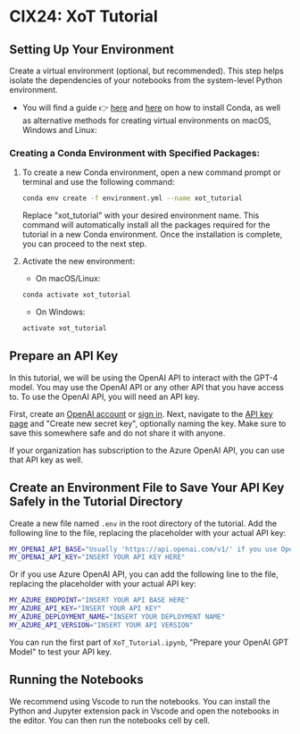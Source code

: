 # CIX24: XoT Tutorial

## Setting Up Your Environment

 Create a virtual environment (optional, but recommended). This step helps isolate the dependencies of your notebooks from the system-level Python environment.

* You will find a guide 👉 [here](https://docs.conda.io/en/latest/miniconda.html) and [here](https://packaging.python.org/en/latest/guides/installing-using-pip-and-virtual-environments/) on how to install Conda, as well as alternative methods for creating virtual environments on macOS, Windows and Linux:

### Creating a Conda Environment with Specified Packages:
1. To create a new Conda environment, open a new command prompt or terminal and use the following command:
    ```sh
    conda env create -f environment.yml --name xot_tutorial
    ```
    Replace "xot_tutorial" with your desired environment name. This command will automatically install all the packages required for the tutorial in a new Conda environment. Once the installation is complete, you can proceed to the next step.

2. Activate the new environment:
    * On macOS/Linux:
    ```sh
    conda activate xot_tutorial
    ```

    * On Windows:
    ```sh
    activate xot_tutorial
    ```
<!-- 3. Install Requirements:

    First you need to install pipreqs library by running the following command:
    ```sh
    pip install pipreqs
    ```
    Now you can run the following command to install the required packages:

    ```sh
    pip install -r requirements.txt
    ```
    Once the installation is complete, all the packages specified in the requirements.txt file should be installed in your environment. -->


## Prepare an API Key

In this tutorial, we will be using the OpenAI API to interact with the GPT-4 model. You may use the OpenAI API or any other API that you have access to. To use the OpenAI API, you will need an API key.

First, create an [OpenAI account](https://platform.openai.com/signup) or [sign in](https://platform.openai.com/login). Next, navigate to the [API key page](https://platform.openai.com/account/api-keys) and "Create new secret key", optionally naming the key. Make sure to save this somewhere safe and do not share it with anyone.

If your organization has subscription to the Azure OpenAI API, you can use that API key as well.

## Create an Environment File to Save Your API Key Safely in the Tutorial Directory

Create a new file named `.env` in the root directory of the tutorial. Add the following line to the file, replacing the placeholder with your actual API key:

```sh
MY_OPENAI_API_BASE="Usually 'https://api.openai.com/v1/' if you use OpenAI API"
MY_OPENAI_API_KEY="INSERT YOUR API KEY HERE"
```

Or if you use Azure OpenAI API, you can add the following line to the file, replacing the placeholder with your actual API key:

```sh
MY_AZURE_ENDPOINT="INSERT YOUR API BASE HERE"
MY_AZURE_API_KEY="INSERT YOUR API KEY"
MY_AZURE_DEPLOYMENT_NAME="INSERT YOUR DEPLOYMENT NAME"
MY_AZURE_API_VERSION="INSERT YOUR API VERSION"
```

You can run the first part of `XoT_Tutorial.ipynb`, "Prepare your OpenAI GPT Model" to test your API key.

## Running the Notebooks

We recommend using Vscode to run the notebooks. You can install the Python and Jupyter extension pack in Vscode and open the notebooks in the editor. You can then run the notebooks cell by cell.
